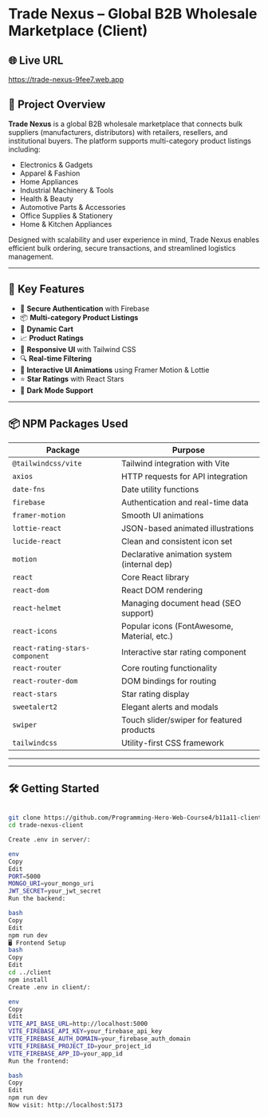 # Trade Nexus – Global B2B Wholesale Marketplace (Client)

## 🌐 Live URL

https://trade-nexus-9fee7.web.app

## 📖 Project Overview

**Trade Nexus** is a global B2B wholesale marketplace that connects bulk suppliers (manufacturers, distributors) with retailers, resellers, and institutional buyers. The platform supports multi-category product listings including:

- Electronics & Gadgets   
- Apparel & Fashion  
- Home Appliances  
- Industrial Machinery & Tools
- Health & Beauty
- Automotive Parts & Accessories
- Office Supplies & Stationery
- Home & Kitchen Appliances 

Designed with scalability and user experience in mind, Trade Nexus enables efficient bulk ordering, secure transactions, and streamlined logistics management.

---

## 🚀 Key Features

- 🔐 **Secure Authentication** with Firebase
- 📦 **Multi-category Product Listings**
- 🛒 **Dynamic Cart**
- 📈 **Product Ratings**
- 🎨 **Responsive UI** with Tailwind CSS
- 🔍 **Real-time Filtering**
- 💬 **Interactive UI Animations** using Framer Motion & Lottie
- ⭐ **Star Ratings** with React Stars
- 🌙 **Dark Mode Support**

---

## 📦 NPM Packages Used

| Package                      | Purpose                                      |
|-----------------------------|----------------------------------------------|
| `@tailwindcss/vite`         | Tailwind integration with Vite               |
| `axios`                     | HTTP requests for API integration            |
| `date-fns`                  | Date utility functions                       |
| `firebase`                  | Authentication and real-time data            |
| `framer-motion`             | Smooth UI animations                         |
| `lottie-react`              | JSON-based animated illustrations            |
| `lucide-react`              | Clean and consistent icon set                |
| `motion`                    | Declarative animation system (internal dep)  |
| `react`                     | Core React library                           |
| `react-dom`                 | React DOM rendering                          |
| `react-helmet`              | Managing document head (SEO support)         |
| `react-icons`               | Popular icons (FontAwesome, Material, etc.)  |
| `react-rating-stars-component` | Interactive star rating component        |
| `react-router`              | Core routing functionality                   |
| `react-router-dom`          | DOM bindings for routing                     |
| `react-stars`               | Star rating display                          |
| `sweetalert2`               | Elegant alerts and modals                    |
| `swiper`                    | Touch slider/swiper for featured products    |
| `tailwindcss`               | Utility-first CSS framework                  |

---


---

## 🛠️ Getting Started

```bash

git clone https://github.com/Programming-Hero-Web-Course4/b11a11-client-side-MdMubashirulAhsan/trade-nexus-client.git
cd trade-nexus-client

Create .env in server/:

env
Copy
Edit
PORT=5000
MONGO_URI=your_mongo_uri
JWT_SECRET=your_jwt_secret
Run the backend:

bash
Copy
Edit
npm run dev
🖥️ Frontend Setup
bash
Copy
Edit
cd ../client
npm install
Create .env in client/:

env
Copy
Edit
VITE_API_BASE_URL=http://localhost:5000
VITE_FIREBASE_API_KEY=your_firebase_api_key
VITE_FIREBASE_AUTH_DOMAIN=your_firebase_auth_domain
VITE_FIREBASE_PROJECT_ID=your_project_id
VITE_FIREBASE_APP_ID=your_app_id
Run the frontend:

bash
Copy
Edit
npm run dev
Now visit: http://localhost:5173




